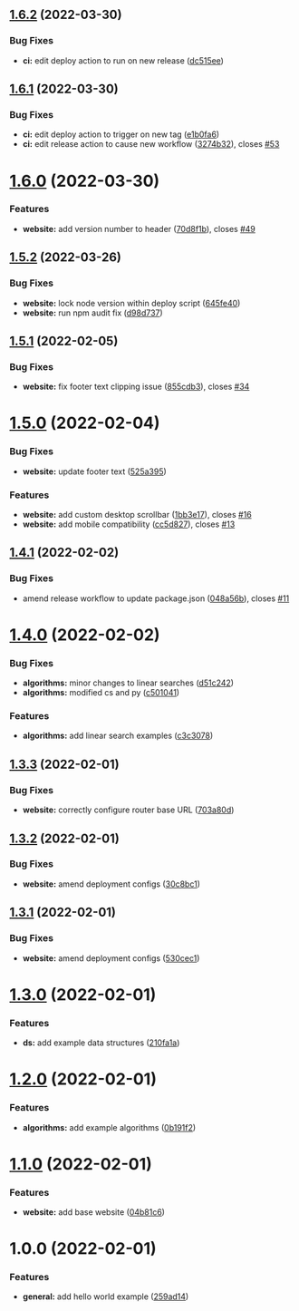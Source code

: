 ## [1.6.2](https://github.com/ollyrowe/algorithms/compare/v1.6.1...v1.6.2) (2022-03-30)


### Bug Fixes

* **ci:** edit deploy action to run on new release ([dc515ee](https://github.com/ollyrowe/algorithms/commit/dc515ee1449f2007e0f0ab36b89f2896e84172e2))

## [1.6.1](https://github.com/ollyrowe/algorithms/compare/v1.6.0...v1.6.1) (2022-03-30)


### Bug Fixes

* **ci:** edit deploy action to trigger on new tag ([e1b0fa6](https://github.com/ollyrowe/algorithms/commit/e1b0fa6de357fa739a4f51b7def7a77d9ed098d2))
* **ci:** edit release action to cause new workflow ([3274b32](https://github.com/ollyrowe/algorithms/commit/3274b322916c2fae74c0862801c247b88702dd69)), closes [#53](https://github.com/ollyrowe/algorithms/issues/53)

# [1.6.0](https://github.com/ollyrowe/algorithms/compare/v1.5.2...v1.6.0) (2022-03-30)


### Features

* **website:** add version number to header ([70d8f1b](https://github.com/ollyrowe/algorithms/commit/70d8f1ba5a354127aa1b26b4cd6d01d42b8e2df8)), closes [#49](https://github.com/ollyrowe/algorithms/issues/49)

## [1.5.2](https://github.com/ollyrowe/algorithms/compare/v1.5.1...v1.5.2) (2022-03-26)


### Bug Fixes

* **website:** lock node version within deploy script ([645fe40](https://github.com/ollyrowe/algorithms/commit/645fe40866d168999ed0a3e53a99381064c7805f))
* **website:** run npm audit fix ([d98d737](https://github.com/ollyrowe/algorithms/commit/d98d737663a60c3f42eb3fda7655edc42137d46b))

## [1.5.1](https://github.com/ollyrowe/algorithms/compare/v1.5.0...v1.5.1) (2022-02-05)


### Bug Fixes

* **website:** fix footer text clipping issue ([855cdb3](https://github.com/ollyrowe/algorithms/commit/855cdb352949ae7ba840266b1cf149d3778db8e6)), closes [#34](https://github.com/ollyrowe/algorithms/issues/34)

# [1.5.0](https://github.com/ollyrowe/algorithms/compare/v1.4.1...v1.5.0) (2022-02-04)


### Bug Fixes

* **website:** update footer text ([525a395](https://github.com/ollyrowe/algorithms/commit/525a3953419f0cec753c740aeab966d50c20d3f5))


### Features

* **website:** add custom desktop scrollbar ([1bb3e17](https://github.com/ollyrowe/algorithms/commit/1bb3e1770c0147f43d732986c453069d3257915f)), closes [#16](https://github.com/ollyrowe/algorithms/issues/16)
* **website:** add mobile compatibility ([cc5d827](https://github.com/ollyrowe/algorithms/commit/cc5d827d6f3405b3bfa989641cd9e9c2eac81c51)), closes [#13](https://github.com/ollyrowe/algorithms/issues/13)

## [1.4.1](https://github.com/ollyrowe/algorithms/compare/v1.4.0...v1.4.1) (2022-02-02)


### Bug Fixes

* amend release workflow to update package.json ([048a56b](https://github.com/ollyrowe/algorithms/commit/048a56b5d25ee7829e34eeae39b9bdbd57827fd1)), closes [#11](https://github.com/ollyrowe/algorithms/issues/11)

# [1.4.0](https://github.com/ollyrowe/algorithms/compare/v1.3.3...v1.4.0) (2022-02-02)


### Bug Fixes

* **algorithms:** minor changes to linear searches ([d51c242](https://github.com/ollyrowe/algorithms/commit/d51c24216d95db4e73afea36854a4916717b9b3f))
* **algorithms:** modified cs and py ([c501041](https://github.com/ollyrowe/algorithms/commit/c501041ec7139a913ac9a27f6a09a2c0b0ced66e))


### Features

* **algorithms:** add linear search examples ([c3c3078](https://github.com/ollyrowe/algorithms/commit/c3c3078f4331f818a4611bcd0dd03a0d6b53b9f7))

## [1.3.3](https://github.com/ollyrowe/algorithms/compare/v1.3.2...v1.3.3) (2022-02-01)


### Bug Fixes

* **website:** correctly configure router base URL ([703a80d](https://github.com/ollyrowe/algorithms/commit/703a80d157f6f349556bf39233672c7842b4e005))

## [1.3.2](https://github.com/ollyrowe/algorithms/compare/v1.3.1...v1.3.2) (2022-02-01)


### Bug Fixes

* **website:** amend deployment configs ([30c8bc1](https://github.com/ollyrowe/algorithms/commit/30c8bc117b1b13f2ee8c75c2d842fb7e00758889))

## [1.3.1](https://github.com/ollyrowe/algorithms/compare/v1.3.0...v1.3.1) (2022-02-01)


### Bug Fixes

* **website:** amend deployment configs ([530cec1](https://github.com/ollyrowe/algorithms/commit/530cec1bede2a1bb870640b848b88efa63e562a8))

# [1.3.0](https://github.com/ollyrowe/algorithms/compare/v1.2.0...v1.3.0) (2022-02-01)


### Features

* **ds:** add example data structures ([210fa1a](https://github.com/ollyrowe/algorithms/commit/210fa1ae80c6c2bd82ceaa0423cadd6f21f8831b))

# [1.2.0](https://github.com/ollyrowe/algorithms/compare/v1.1.0...v1.2.0) (2022-02-01)


### Features

* **algorithms:** add example algorithms ([0b191f2](https://github.com/ollyrowe/algorithms/commit/0b191f2027dc9697bf96ff1545be88fa7e31da86))

# [1.1.0](https://github.com/ollyrowe/algorithms/compare/v1.0.0...v1.1.0) (2022-02-01)


### Features

* **website:** add base website ([04b81c6](https://github.com/ollyrowe/algorithms/commit/04b81c6d049f59f05422325f7b2e439ca835ad8e))

# 1.0.0 (2022-02-01)


### Features

* **general:** add hello world example ([259ad14](https://github.com/ollyrowe/algorithms/commit/259ad14f08e494382a4aabfdb5ffd74e564403dd))
